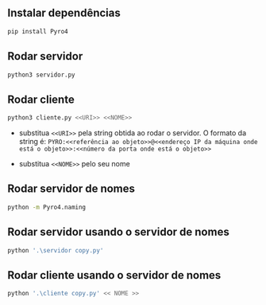 ## Instalar dependências

```bash
pip install Pyro4
```

## Rodar servidor

```bash
python3 servidor.py
```

## Rodar cliente

```bash
python3 cliente.py <<URI>> <<NOME>>
```

- substitua `<<URI>>` pela string obtida ao rodar o servidor. O formato da string é: `PYRO:<<referência ao objeto>>@<<endereço IP da máquina onde está o objeto>>:<<número da porta onde está o objeto>>`

- substitua `<<NOME>>` pelo seu nome

## Rodar servidor de nomes

```bash
python -m Pyro4.naming
```

## Rodar servidor usando o servidor de nomes

```bash
python '.\servidor copy.py'
```

## Rodar cliente usando o servidor de nomes

```bash
python '.\cliente copy.py' << NOME >>
```